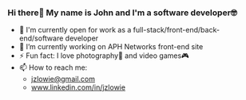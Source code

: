 ### Hi there👋 My name is John and I'm a software developer🤓

- 💼 I'm currently open for work as a full-stack/front-end/back-end/software developer
- 🔭 I’m currently working on APH Networks front-end site
- ⚡ Fun fact: I love photography📸 and video games🎮
- 📫 How to reach me: 
    - jzlowie@gmail.com
    - www.linkedin.com/in/jzlowie

<!-- - 🌱 I’m currently learning ...
- 👯 I’m looking to collaborate on ...
- 🤔 I’m looking for help with ...
- 💬 Ask me about ...
- 😄 Pronouns: ... -->

